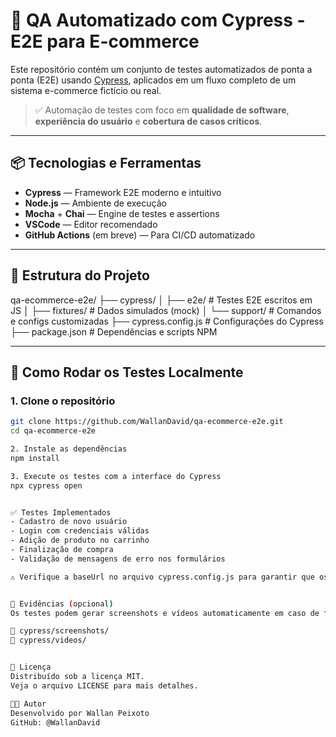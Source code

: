 # 🧪 QA Automatizado com Cypress - E2E para E-commerce

Este repositório contém um conjunto de testes automatizados de ponta a ponta (E2E) usando [Cypress](https://www.cypress.io/), aplicados em um fluxo completo de um sistema e-commerce fictício ou real.

> ✅ Automação de testes com foco em **qualidade de software**, **experiência do usuário** e **cobertura de casos críticos**.

---

## 📦 Tecnologias e Ferramentas

- **Cypress** — Framework E2E moderno e intuitivo  
- **Node.js** — Ambiente de execução  
- **Mocha** + **Chai** — Engine de testes e assertions  
- **VSCode** — Editor recomendado  
- **GitHub Actions** (em breve) — Para CI/CD automatizado  

---

## 📁 Estrutura do Projeto

qa-ecommerce-e2e/
├── cypress/
│ ├── e2e/ # Testes E2E escritos em JS
│ ├── fixtures/ # Dados simulados (mock)
│ └── support/ # Comandos e configs customizadas
├── cypress.config.js # Configurações do Cypress
├── package.json # Dependências e scripts NPM


---

## 🚀 Como Rodar os Testes Localmente

### 1. Clone o repositório

```bash
git clone https://github.com/WallanDavid/qa-ecommerce-e2e.git
cd qa-ecommerce-e2e

2. Instale as dependências
npm install

3. Execute os testes com a interface do Cypress
npx cypress open


✅ Testes Implementados
- Cadastro de novo usuário
- Login com credenciais válidas
- Adição de produto no carrinho
- Finalização de compra
- Validação de mensagens de erro nos formulários

⚠️ Verifique a baseUrl no arquivo cypress.config.js para garantir que os testes apontem para o ambiente correto.


📸 Evidências (opcional)
Os testes podem gerar screenshots e vídeos automaticamente em caso de falha:

📁 cypress/screenshots/
📁 cypress/videos/


📄 Licença
Distribuído sob a licença MIT.
Veja o arquivo LICENSE para mais detalhes.

👨‍💻 Autor
Desenvolvido por Wallan Peixoto
GitHub: @WallanDavid
